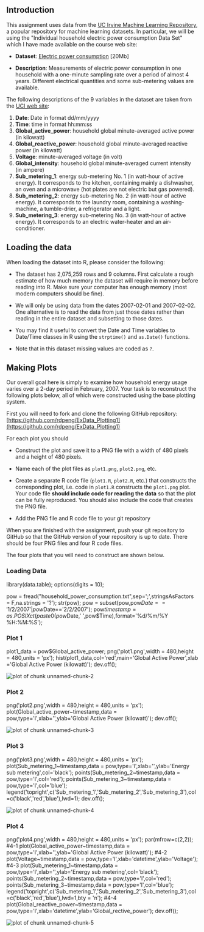 ## Introduction

This assignment uses data from
the <a href="http://archive.ics.uci.edu/ml/">UC Irvine Machine
Learning Repository</a>, a popular repository for machine learning
datasets. In particular, we will be using the "Individual household
electric power consumption Data Set" which I have made available on
the course web site:


* <b>Dataset</b>: <a href="https://d396qusza40orc.cloudfront.net/exdata%2Fdata%2Fhousehold_power_consumption.zip">Electric power consumption</a> [20Mb]

* <b>Description</b>: Measurements of electric power consumption in
one household with a one-minute sampling rate over a period of almost
4 years. Different electrical quantities and some sub-metering values
are available.


The following descriptions of the 9 variables in the dataset are taken
from
the <a href="https://archive.ics.uci.edu/ml/datasets/Individual+household+electric+power+consumption">UCI
web site</a>:

<ol>
<li><b>Date</b>: Date in format dd/mm/yyyy </li>
<li><b>Time</b>: time in format hh:mm:ss </li>
<li><b>Global_active_power</b>: household global minute-averaged active power (in kilowatt) </li>
<li><b>Global_reactive_power</b>: household global minute-averaged reactive power (in kilowatt) </li>
<li><b>Voltage</b>: minute-averaged voltage (in volt) </li>
<li><b>Global_intensity</b>: household global minute-averaged current intensity (in ampere) </li>
<li><b>Sub_metering_1</b>: energy sub-metering No. 1 (in watt-hour of active energy). It corresponds to the kitchen, containing mainly a dishwasher, an oven and a microwave (hot plates are not electric but gas powered). </li>
<li><b>Sub_metering_2</b>: energy sub-metering No. 2 (in watt-hour of active energy). It corresponds to the laundry room, containing a washing-machine, a tumble-drier, a refrigerator and a light. </li>
<li><b>Sub_metering_3</b>: energy sub-metering No. 3 (in watt-hour of active energy). It corresponds to an electric water-heater and an air-conditioner.</li>
</ol>

## Loading the data





When loading the dataset into R, please consider the following:

* The dataset has 2,075,259 rows and 9 columns. First
calculate a rough estimate of how much memory the dataset will require
in memory before reading into R. Make sure your computer has enough
memory (most modern computers should be fine).

* We will only be using data from the dates 2007-02-01 and
2007-02-02. One alternative is to read the data from just those dates
rather than reading in the entire dataset and subsetting to those
dates.

* You may find it useful to convert the Date and Time variables to
Date/Time classes in R using the `strptime()` and `as.Date()`
functions.

* Note that in this dataset missing values are coded as `?`.


## Making Plots

Our overall goal here is simply to examine how household energy usage
varies over a 2-day period in February, 2007. Your task is to
reconstruct the following plots below, all of which were constructed
using the base plotting system.

First you will need to fork and clone the following GitHub repository:
[https://github.com/rdpeng/ExData_Plotting1](https://github.com/rdpeng/ExData_Plotting1)


For each plot you should

* Construct the plot and save it to a PNG file with a width of 480
pixels and a height of 480 pixels.

* Name each of the plot files as `plot1.png`, `plot2.png`, etc.

* Create a separate R code file (`plot1.R`, `plot2.R`, etc.) that
constructs the corresponding plot, i.e. code in `plot1.R` constructs
the `plot1.png` plot. Your code file **should include code for reading
the data** so that the plot can be fully reproduced. You should also
include the code that creates the PNG file.

* Add the PNG file and R code file to your git repository

When you are finished with the assignment, push your git repository to
GitHub so that the GitHub version of your repository is up to
date. There should be four PNG files and four R code files.


The four plots that you will need to construct are shown below. 

### Loading Data
library(data.table); options(digits = 10);

pow = fread("household_power_consumption.txt",sep=';',stringsAsFactors = F,na.strings = '?');
str(pow);
pow = subset(pow,pow$Date=='1/2/2007' | pow$Date=='2/2/2007');
pow$timestamp = as.POSIXct(paste0(pow$Date,' ',pow$Time),format='%d/%m/%Y %H:%M:%S');


### Plot 1
plot1_data = pow$Global_active_power;
png('plot1.png',width = 480,height = 480,units = 'px');
hist(plot1_data,col='red',main='Global Active Power',xlab ='Global Active Power (kilowatt)');
dev.off();


![plot of chunk unnamed-chunk-2](figure/unnamed-chunk-2.png) 


### Plot 2
png('plot2.png',width = 480,height = 480,units = 'px');
plot(Global_active_power~timestamp,data = pow,type='l',xlab='',ylab='Global Active Power (kilowatt)');
dev.off();

![plot of chunk unnamed-chunk-3](figure/unnamed-chunk-3.png) 


### Plot 3
png('plot3.png',width = 480,height = 480,units = 'px');
plot(Sub_metering_1~timestamp,data = pow,type='l',xlab='',ylab='Energy sub metering',col='black');
points(Sub_metering_2~timestamp,data = pow,type='l',col='red');
points(Sub_metering_3~timestamp,data = pow,type='l',col='blue');
legend('topright',c('Sub_metering_1','Sub_metering_2','Sub_metering_3'),col=c('black','red','blue'),lwd=1);
dev.off();

![plot of chunk unnamed-chunk-4](figure/unnamed-chunk-4.png) 


### Plot 4
png('plot4.png',width = 480,height = 480,units = 'px');
par(mfrow=c(2,2));
#4-1
plot(Global_active_power~timestamp,data = pow,type='l',xlab='',ylab='Global Active Power (kilowatt)');
#4-2
plot(Voltage~timestamp,data = pow,type='l',xlab='datetime',ylab='Voltage');
#4-3
plot(Sub_metering_1~timestamp,data = pow,type='l',xlab='',ylab='Energy sub metering',col='black');
points(Sub_metering_2~timestamp,data = pow,type='l',col='red');
points(Sub_metering_3~timestamp,data = pow,type='l',col='blue');
legend('topright',c('Sub_metering_1','Sub_metering_2','Sub_metering_3'),col=c('black','red','blue'),lwd=1,bty = 'n');
#4-4
plot(Global_reactive_power~timestamp,data = pow,type='l',xlab='datetime',ylab='Global_rective_power');
dev.off();

![plot of chunk unnamed-chunk-5](figure/unnamed-chunk-5.png) 

